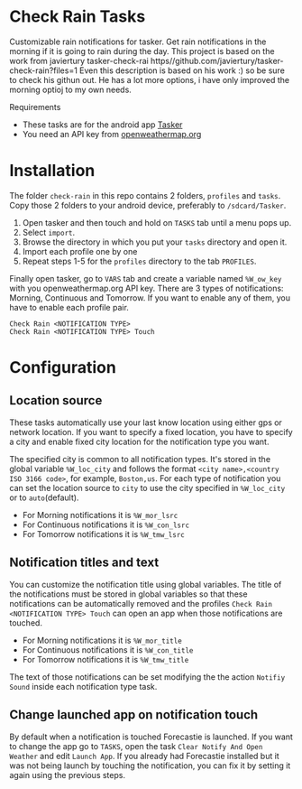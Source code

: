 # Check Rain Tasks
Customizable rain notifications for tasker. Get rain notifications in the morning if it is going to rain during the day. 
This project is based on the work from javiertury tasker-check-rai https//github.com/javiertury/tasker-check-rain?files=1
Even this description is based on his work :) so be sure to check his githun out. He has a lot more options, i have only improved the morning optioj to my own needs.

Requirements
  * These tasks are for the android app [Tasker](http://tasker.dinglisch.net/)
  * You need an API key from [openweathermap.org](http://openweathermap.org/appid)


# Installation
The folder `check-rain` in this repo contains 2 folders, `profiles` and `tasks`. Copy those 2 folders to your android device, preferably to `/sdcard/Tasker`.
  1. Open tasker and then touch and hold on `TASKS` tab until a menu pops up.
  2. Select `import`.
  3. Browse the directory in which you put your `tasks` directory and open it.
  4. Import each profile one by one
  5. Repeat steps 1-5 for the `profiles` directory to the tab `PROFILES`.

Finally open tasker, go to `VARS` tab and create a variable named `%W_ow_key` with you openweathermap.org API key. There are 3 types of notifications: Morning, Continuous and Tomorrow. If you want to enable any of them, you have to enable each profile pair.
```
Check Rain <NOTIFICATION TYPE>
Check Rain <NOTIFICATION TYPE> Touch
```

# Configuration

## Location source

These tasks automatically use your last know location using either gps or network location. If you want to specify a fixed location, you have to specify a city and enable fixed city location for the notification type you want.

The specified city is common to all notification types. It's stored in the global variable `%W_loc_city` and follows the format `<city name>,<country ISO 3166 code>`, for example, `Boston,us`. For each type of notification you can set the location source to `city` to use the city specified in `%W_loc_city` or to `auto`(default).
  * For Morning notifications it is `%W_mor_lsrc`
  * For Continuous notifications it is `%W_con_lsrc`
  * For Tomorrow notifications it is `%W_tmw_lsrc`
  
## Notification titles and text

You can customize the notification title using global variables. The title of the notifications must be stored in global variables so that these notifications can be automatically removed and the profiles `Check Rain <NOTIFICATION TYPE> Touch` can open an app when those notifications are touched.
  * For Morning notifications it is `%W_mor_title`
  * For Continuous notifications it is `%W_con_title`
  * For Tomorrow notifications it is `%W_tmw_title`
  
The text of those notifications can be set modifying the the action `Notifiy Sound` inside each notification type task.

## Change launched app on notification touch

By default when a notification is touched Forecastie is launched. If you want to change the app go to `TASKS`, open the task `Clear Notify And Open Weather` and edit `Launch App`. If you already had Forecastie installed but it was not being launch by touching the notification, you can fix it by setting it again using the previous steps.

